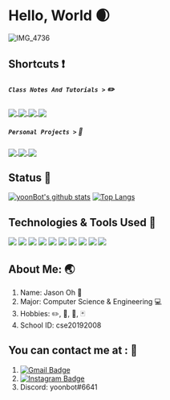 # Hello, World :waxing_crescent_moon:

![IMG_4736](https://user-images.githubusercontent.com/73013239/105243549-8d6d7800-5bb2-11eb-998b-fa87ab2c30cc.GIF)

## Shortcuts :exclamation:

##### **`Class Notes And Tutorials >`** :pencil2:

<a href="https://github.com/yoonBot/Computer-Science-and-Engineering">
  <img align="center" src="https://github-readme-stats.vercel.app/api/pin/?username=yoonBot&repo=Computer-Science-and-Engineering" />
</a>

<a href="https://github.com/yoonBot/Introduction-to-ML">
  <img align="center" src="https://github-readme-stats.vercel.app/api/pin/?username=yoonBot&repo=Introduction-to-ML" />
</a>

<a href="https://github.com/yoonBot/BOJ-Problems">
  <img align="center" src="https://github-readme-stats.vercel.app/api/pin/?username=yoonBot&repo=BOJ-Problems" />
</a>

<a href="https://github.com/yoonBot/White-Black-Hacking-">
  <img align="center" src="https://github-readme-stats.vercel.app/api/pin/?username=yoonBot&repo=White-Black-Hacking-" />
</a>

##### **`Personal Projects >`** :robot:
<a href="https://github.com/yoonBot/discordBot">
  <img align="center" src="https://github-readme-stats.vercel.app/api/pin/?username=yoonBot&repo=discordBot" />
</a>

<a href="https://github.com/yoonBot/J.A.S.O.N.">
  <img align="center" src="https://github-readme-stats.vercel.app/api/pin/?username=yoonBot&repo=J.A.S.O.N." />
</a>

<a href="https://github.com/yoonBot/Unity-Projects">
   <img align="center" src="https://github-readme-stats.vercel.app/api/pin/?username=yoonBot&repo=Unity-Projects">
</a>

## Status :seedling:

[![yoonBot's github stats](https://github-readme-stats.vercel.app/api?username=yoonBot&show_icons=true&theme=tokyonight)](https://github.com/yoonBot/github-readme-stats)
[![Top Langs](https://github-readme-stats.vercel.app/api/top-langs/?username=yoonBot&show_icons=true&theme=tokyonight)](https://github.com/yoonBot/github-readme-stats)


## Technologies & Tools Used :wrench:
![](https://img.shields.io/badge/OS-Linux-informational?style=flat&logo=<LOGO_NAME>&logoColor=white&color=2bbc8a)
![](https://img.shields.io/badge/OS-MacOS-informational?style=flat&logo=<LOGO_NAME>&logoColor=white&color=2bbc8a)
![](https://img.shields.io/badge/OS-ROS-informational?style=flat&logo=<LOGO_NAME>&logoColor=white&color=2bbc8a)
![](https://img.shields.io/badge/OS-Windows-informational?style=flat&logo=<LOGO_NAME>&logoColor=white&color=2bbc8a)
![](https://img.shields.io/badge/OS-Linux-informational?style=flat&logo=<LOGO_NAME>&logoColor=white&color=2bbc8a)
![](https://img.shields.io/badge/Editor-Eclipse-informational?style=flat&logo=<LOGO_NAME>&logoColor=white&color=2bbc8a)
![](https://img.shields.io/badge/Editor-Atom-informational?style=flat&logo=<LOGO_NAME>&logoColor=white&color=2bbc8a)
![](https://img.shields.io/badge/Editor-VSCode-informational?style=flat&logo=<LOGO_NAME>&logoColor=white&color=2bbc8a)
![](https://img.shields.io/badge/Shell-Bash-informational?style=flat&logo=<LOGO_NAME>&logoColor=white&color=2bbc8a)
![](https://img.shields.io/badge/Shell-ZSH-informational?style=flat&logo=<LOGO_NAME>&logoColor=white&color=2bbc8a)

## About Me: :earth_asia:

1. Name: Jason Oh :boy:
2. Major: Computer Science & Engineering :computer:
3. Hobbies: :pencil2:, :tennis:, :violin:, :black_joker:
4. School ID: cse20192008

## You can contact me at : :santa: 

1. [![Gmail Badge](https://img.shields.io/badge/-yoon.ohbot@gmail.com-red?style=flat-square&labelColor=red&logo=Gmail&logoColor=white&link=,ailto:yoon.ohbot@gmail.com)](mailto:yoon.ohbot@gmail.com)
2. [![Instagram Badge](https://img.shields.io/badge/-@yoon_bot-ff1493?style=flat-square&labelColor=ff1493&logo=instagram&logoColor=white&link=https://instagram.com/yoon_bot)](https://instagram.com/yoon_bot)
3. Discord: yoonbot#6641

